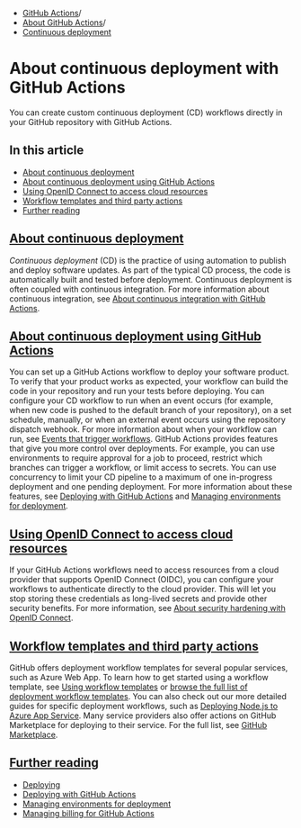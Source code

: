   * [GitHub Actions](https://docs.github.com/en/actions "GitHub Actions")/
  * [About GitHub Actions](https://docs.github.com/en/actions/about-github-actions "About GitHub Actions")/
  * [Continuous deployment](https://docs.github.com/en/actions/about-github-actions/about-continuous-deployment-with-github-actions "Continuous deployment")


# About continuous deployment with GitHub Actions
You can create custom continuous deployment (CD) workflows directly in your GitHub repository with GitHub Actions.
## In this article
  * [About continuous deployment](https://docs.github.com/en/actions/about-github-actions/about-continuous-deployment-with-github-actions#about-continuous-deployment)
  * [About continuous deployment using GitHub Actions](https://docs.github.com/en/actions/about-github-actions/about-continuous-deployment-with-github-actions#about-continuous-deployment-using-github-actions)
  * [Using OpenID Connect to access cloud resources](https://docs.github.com/en/actions/about-github-actions/about-continuous-deployment-with-github-actions#using-openid-connect-to-access-cloud-resources)
  * [Workflow templates and third party actions](https://docs.github.com/en/actions/about-github-actions/about-continuous-deployment-with-github-actions#workflow-templates-and-third-party-actions)
  * [Further reading](https://docs.github.com/en/actions/about-github-actions/about-continuous-deployment-with-github-actions#further-reading)


## [About continuous deployment](https://docs.github.com/en/actions/about-github-actions/about-continuous-deployment-with-github-actions#about-continuous-deployment)
_Continuous deployment_ (CD) is the practice of using automation to publish and deploy software updates. As part of the typical CD process, the code is automatically built and tested before deployment.
Continuous deployment is often coupled with continuous integration. For more information about continuous integration, see [About continuous integration with GitHub Actions](https://docs.github.com/en/actions/automating-builds-and-tests/about-continuous-integration).
## [About continuous deployment using GitHub Actions](https://docs.github.com/en/actions/about-github-actions/about-continuous-deployment-with-github-actions#about-continuous-deployment-using-github-actions)
You can set up a GitHub Actions workflow to deploy your software product. To verify that your product works as expected, your workflow can build the code in your repository and run your tests before deploying.
You can configure your CD workflow to run when an event occurs (for example, when new code is pushed to the default branch of your repository), on a set schedule, manually, or when an external event occurs using the repository dispatch webhook. For more information about when your workflow can run, see [Events that trigger workflows](https://docs.github.com/en/actions/using-workflows/events-that-trigger-workflows).
GitHub Actions provides features that give you more control over deployments. For example, you can use environments to require approval for a job to proceed, restrict which branches can trigger a workflow, or limit access to secrets. You can use concurrency to limit your CD pipeline to a maximum of one in-progress deployment and one pending deployment. For more information about these features, see [Deploying with GitHub Actions](https://docs.github.com/en/actions/deployment/about-deployments/deploying-with-github-actions) and [Managing environments for deployment](https://docs.github.com/en/actions/deployment/targeting-different-environments/managing-environments-for-deployment).
## [Using OpenID Connect to access cloud resources](https://docs.github.com/en/actions/about-github-actions/about-continuous-deployment-with-github-actions#using-openid-connect-to-access-cloud-resources)
If your GitHub Actions workflows need to access resources from a cloud provider that supports OpenID Connect (OIDC), you can configure your workflows to authenticate directly to the cloud provider. This will let you stop storing these credentials as long-lived secrets and provide other security benefits. For more information, see [About security hardening with OpenID Connect](https://docs.github.com/en/actions/deployment/security-hardening-your-deployments/about-security-hardening-with-openid-connect).
## [Workflow templates and third party actions](https://docs.github.com/en/actions/about-github-actions/about-continuous-deployment-with-github-actions#workflow-templates-and-third-party-actions)
GitHub offers deployment workflow templates for several popular services, such as Azure Web App. To learn how to get started using a workflow template, see [Using workflow templates](https://docs.github.com/en/actions/learn-github-actions/using-starter-workflows) or [browse the full list of deployment workflow templates](https://github.com/actions/starter-workflows/tree/main/deployments). You can also check out our more detailed guides for specific deployment workflows, such as [Deploying Node.js to Azure App Service](https://docs.github.com/en/actions/deployment/deploying-to-your-cloud-provider/deploying-to-azure/deploying-nodejs-to-azure-app-service).
Many service providers also offer actions on GitHub Marketplace for deploying to their service. For the full list, see [GitHub Marketplace](https://github.com/marketplace?category=deployment&type=actions).
## [Further reading](https://docs.github.com/en/actions/about-github-actions/about-continuous-deployment-with-github-actions#further-reading)
  * [Deploying](https://docs.github.com/en/actions/use-cases-and-examples/deploying)
  * [Deploying with GitHub Actions](https://docs.github.com/en/actions/deployment/about-deployments/deploying-with-github-actions)
  * [Managing environments for deployment](https://docs.github.com/en/actions/deployment/targeting-different-environments/managing-environments-for-deployment)
  * [Managing billing for GitHub Actions](https://docs.github.com/en/billing/managing-billing-for-github-actions)


